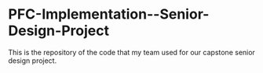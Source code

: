 # PFC-Implementation--Senior-Design-Project
This is the repository of the code that my team used for our capstone senior design project.
